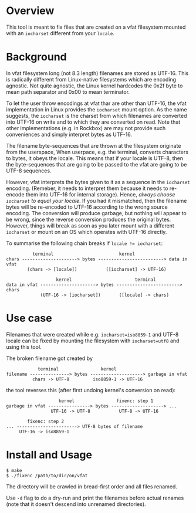 Overview
========

This tool is meant to fix files that are created on a vfat filesystem mounted
with an `iocharset` different from your `locale`.

Background
==========

In vfat filesystem long (not 8.3 length) filenames are stored as UTF-16. This
is radically different from Linux-native filesystems which are encoding
agnostic. Not quite agnostic, the Linux kernel hardcodes the 0x2f byte to mean
path separator and 0x00 to mean terminator.

To let the user throw encodings at vfat thar are other than UTF-16, the vfat
implementation in Linux provides the `iocharset` mount option.  As the name
suggests, the `iocharset` is the charset from which filenames are converted
into UTF-16 on write and to which they are converted on read. Note that other
implementations (e.g. in Rockbox) are may not provide such conveniences and
simply interpret bytes as UTF-16.

The filename byte-sequences that are thrown at the filesystem originate from
the userspace, When userpace, e.g. the terminal, converts characters to bytes,
it obeys the locale. This means that if your locale is UTF-8, then the
byte-sequences that are going to be passed to the vfat are going to be UTF-8
sequences.

However, vfat interprets the bytes given to it as a sequence in the
`iocharset` encoding. (Remeber, it needs to interpret them because it needs to
re-encode them into UTF-16 for internal storage). Hence, *always choose
`iocharset` to equal your locale*. If you had it mismatched, then the filename
bytes will be re-encoded to UTF-16 according to the wrong source encoding.
The conversion will produce garbage, but nothing will appear to be wrong,
since the reverse conversion produces the original bytes.  However, things
will break as soon as you later mount with a different `iocharset` or mount on
an OS which operates with UTF-16 directly.

To summarise the following chain breaks if `locale != iocharset`:

              terminal                         kernel
    chars ---------------------> bytes -------------------------> data in vfat
            (chars -> [locale])           ([iocharset] -> UTF-16)

                       kernel                        terminal
    data in vfat ---------------------> bytes ------------------------> chars
                 (UTF-16 -> [iocharset])       ([locale] -> chars)           

Use case
========

Filenames that were created while e.g. `iocharset=iso8859-1` and UTF-8 locale
can be fixed by mounting the filesystem with `iocharset=utf8` and using this
tool.

The broken filename got created by

                terminal                kernel
    filename ---------------> bytes --------------------> garbage in vfat
              chars -> UTF-8         iso8859-1 -> UTF-16

the tool reverses this (after first undoing kernel's conversion on read):

                        kernel                fixenc: step 1
    garbage in vfat ----------------> bytes --------------------> ...
                     UTF-16 -> UTF-8           UTF-8 -> UTF-16           
 
            fixenc: step 2                    
    ... -----------------------> UTF-8 bytes of filename  
         UTF-16 -> iso8859-1              

Install and Usage
=================

    $ make 
    $ ./fixenc /path/to/dir/on/vfat

The directory will be crawled in bread-first order and all files renamed.

Use `-d` flag to do a dry-run and print the filenames before actual renames
(note that it doesn't descend into unrenamed directories).

